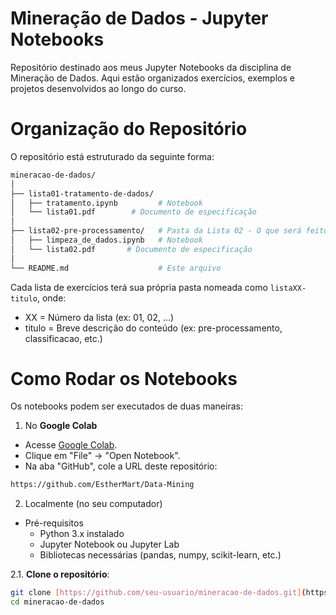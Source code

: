 # Mineração de Dados - Jupyter Notebooks
Repositório destinado aos meus Jupyter Notebooks da disciplina de Mineração de Dados. Aqui estão organizados exercícios, exemplos e projetos desenvolvidos ao longo do curso.

# Organização do Repositório
O repositório está estruturado da seguinte forma:

```bash
mineracao-de-dados/  
│  
├── lista01-tratamento-de-dados/ 
│   ├── tratamento.ipynb         # Notebook 
│   └── lista01.pdf        # Documento de especificação 
│  
├── lista02-pre-processamento/   # Pasta da Lista 02 - O que será feito
│   ├── limpeza_de_dados.ipynb   # Notebook 
│   └── lista02.pdf       # Documento de especificação  
│  
└── README.md                    # Este arquivo
```

Cada lista de exercícios terá sua própria pasta nomeada como `listaXX-titulo`, onde:
- XX = Número da lista (ex: 01, 02, ...)
- titulo = Breve descrição do conteúdo (ex: pre-processamento, classificacao, etc.)

# Como Rodar os Notebooks
Os notebooks podem ser executados de duas maneiras:

1. No **Google Colab**
- Acesse [Google Colab](https://colab.research.google.com/).
- Clique em "File" → "Open Notebook".
- Na aba "GitHub", cole a URL deste repositório:

```bash
https://github.com/EstherMart/Data-Mining
```

2. Localmente (no seu computador)
- Pré-requisitos
  - Python 3.x instalado
  - Jupyter Notebook ou Jupyter Lab
  - Bibliotecas necessárias (pandas, numpy, scikit-learn, etc.)

2.1. **Clone o repositório**:  

```bash
git clone [https://github.com/seu-usuario/mineracao-de-dados.git](https://github.com/EstherMart/Data-Mining
cd mineracao-de-dados
```
